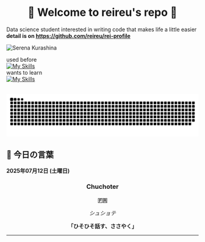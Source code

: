 <h1 align="center">🌸 Welcome to reireu's repo 🌸</h1>

Data science student interested in writing code that makes life a little easier<br>
<strong>detail is on https://github.com/reireu/rei-profile</strong><br>

![Serena Kurashina](https://github.com/user-attachments/assets/b4fd46f7-863f-465d-8806-a3ea62e52f80)

used before<br>
[![My Skills](https://skillicons.dev/icons?i=js,html,css,dart,ruby,python,postgres,php)](https://skillicons.dev)<br>
wants to learn<br>
[![My Skills](https://skillicons.dev/icons?i=react,ts,aws,cpp)](https://skillicons.dev)<br>

<picture>
  <source media="(prefers-color-scheme: dark)" srcset="https://raw.githubusercontent.com/reireu/reireu/master/img/snake-dark.svg">
  <source media="(prefers-color-scheme: light)" srcset="https://raw.githubusercontent.com/reireu/reireu/master/img/snake.svg">
  <img alt="github contribution grid snake animation" src="https://raw.githubusercontent.com/reireu/reireu/master/img/snake.svg">
</picture>

<!-- START_SECTION:daily-word -->
## 🌟 今日の言葉

**2025年07月12日 (土曜日)**

<div align="center">

### Chuchoter

**🇫🇷**

*シュショテ*

**「ひそひそ話す、ささやく」**

</div>

---
<!-- END_SECTION:daily-word -->
